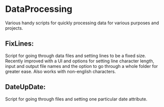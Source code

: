 # DataProcessing

Various handy scripts for quickly processing data for various purposes and projects.

FixLines:
---------
Script for going through data files and setting lines to be a fixed size. Recently improved with a UI and options for setting line character length, input and output file names and the option to go through a whole folder for greater ease. Also works with non-english characters.

DateUpDate:
-----------
Script for going through files and setting one particular date attribute.
